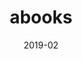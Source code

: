---
title: 'abooks'
date: '2019-02'
skills: 'html,css,jquery'
description: 'Amazon Books라는 브랜드 컨셉의 반응형 웹 페이지(정적 사이트).'
feGithubUrl: 'https://github.com/babyazalea/abooks'
serviceUrl: 'https://babyazalea.github.io/abooks/'
---